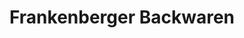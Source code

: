---
title: "Frankenberger Backwaren"
url: /colditz/frankenberger-backwaren-wassergasse/
shop: Bäckerei
---